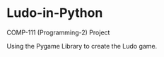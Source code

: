 # Ludo-in-Python
COMP-111 (Programming-2) Project


Using the Pygame Library to create the Ludo game. 
